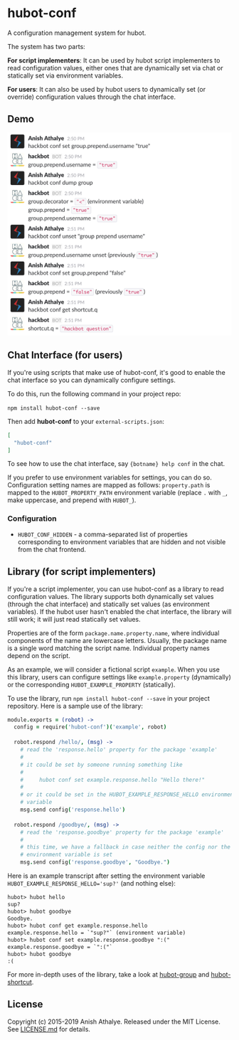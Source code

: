 # hubot-conf

A configuration management system for hubot.

The system has two parts:

**For script implementers**: It can be used by hubot script implementers to
read configuration values, either ones that are dynamically set via chat or
statically set via environment variables.

**For users**: It can also be used by hubot users to dynamically set (or
override) configuration values through the chat interface.

## Demo

![Demo](https://raw.githubusercontent.com/anishathalye/assets/master/hubot-conf/demo.png)

## Chat Interface (for users)

If you're using scripts that make use of hubot-conf, it's good to enable the
chat interface so you can dynamically configure settings.

To do this, run the following command in your project repo:

`npm install hubot-conf --save`

Then add **hubot-conf** to your `external-scripts.json`:

```json
[
  "hubot-conf"
]
```

To see how to use the chat interface, say `{botname} help conf` in the chat.

If you prefer to use environment variables for settings, you can do so.
Configuration setting names are mapped as follows: `property.path` is mapped to
the `HUBOT_PROPERTY_PATH` environment variable (replace `.` with `_`, make
uppercase, and prepend with `HUBOT_`).

### Configuration

* `HUBOT_CONF_HIDDEN` - a comma-separated list of properties corresponding to
  environment variables that are hidden and not visible from the chat frontend.

## Library (for script implementers)

If you're a script implementer, you can use hubot-conf as a library to read
configuration values. The library supports both dynamically set values (through
the chat interface) and statically set values (as environment variables). If
the hubot user hasn't enabled the chat interface, the library will still work;
it will just read statically set values.

Properties are of the form `package.name.property.name`, where individual
components of the name are lowercase letters. Usually, the package name is a
single word matching the script name. Individual property names depend on the
script.

As an example, we will consider a fictional script `example`. When you use this
library, users can configure settings like `example.property` (dynamically) or
the corresponding `HUBOT_EXAMPLE_PROPERTY` (statically).

To use the library, run `npm install hubot-conf --save` in your project
repository. Here is a sample use of the library:

```coffee
module.exports = (robot) ->
  config = require('hubot-conf')('example', robot)

  robot.respond /hello/, (msg) ->
    # read the 'response.hello' property for the package 'example'
    #
    # it could be set by someone running something like
    #
    #     hubot conf set example.response.hello "Hello there!"
    #
    # or it could be set in the HUBOT_EXAMPLE_RESPONSE_HELLO environment
    # variable
    msg.send config('response.hello')

  robot.respond /goodbye/, (msg) ->
    # read the 'response.goodbye' property for the package 'example'
    #
    # this time, we have a fallback in case neither the config nor the
    # environment variable is set
    msg.send config('response.goodbye', "Goodbye.")
```

Here is an example transcript after setting the environment variable
`HUBOT_EXAMPLE_RESPONSE_HELLO='sup?'` (and nothing else):

```
hubot> hubot hello
sup?
hubot> hubot goodbye
Goodbye.
hubot> hubot conf get example.response.hello
example.response.hello = `"sup?"` (environment variable)
hubot> hubot conf set example.response.goodbye ":("
example.response.goodbye = `":("`
hubot> hubot goodbye
:(
```

For more in-depth uses of the library, take a look at
[hubot-group][hubot-group] and [hubot-shortcut][hubot-shortcut].

## License

Copyright (c) 2015-2019 Anish Athalye. Released under the MIT License. See
[LICENSE.md][license] for details.

[license]: LICENSE.md
[hubot-group]: https://github.com/anishathalye/hubot-group
[hubot-shortcut]: https://github.com/anishathalye/hubot-shortcut
